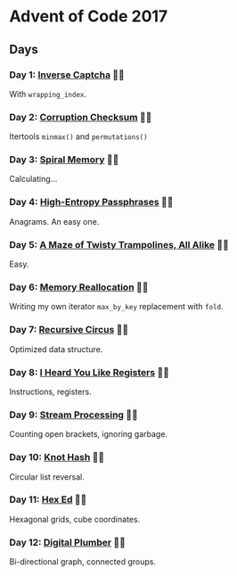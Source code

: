 # Advent of Code 2017


## Days

### Day 1: [Inverse Captcha](day01/README.md) 🌟🌟

With `wrapping_index`.

### Day 2: [Corruption Checksum](day02/README.md) 🌟🌟

Itertools `minmax()` and `permutations()`

### Day 3: [Spiral Memory](day03/README.md) 🌟🌟

Calculating...

### Day 4: [High-Entropy Passphrases](day04/README.md) 🌟🌟

Anagrams. An easy one.

### Day 5: [A Maze of Twisty Trampolines, All Alike](day05/README.md) 🌟🌟

Easy.

### Day 6: [Memory Reallocation](day06/README.md) 🌟🌟

Writing my own iterator `max_by_key` replacement with `fold`.

### Day 7: [Recursive Circus](day07/README.md) 🌟🌟

Optimized data structure.

### Day 8: [I Heard You Like Registers](day08/README.md) 🌟🌟

Instructions, registers.

### Day 9: [Stream Processing](day09/README.md) 🌟🌟

Counting open brackets, ignoring garbage.

### Day 10: [Knot Hash](day10/README.md) 🌟🌟

Circular list reversal.

### Day 11: [Hex Ed](day11/README.md) 🌟🌟

Hexagonal grids, cube coordinates.

### Day 12: [Digital Plumber](day12/README.md) 🌟🌟

Bi-directional graph, connected groups.